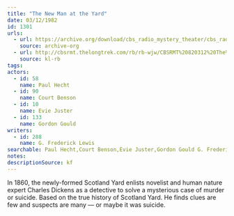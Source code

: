 ```yaml
---
title: "The New Man at the Yard"
date: 03/12/1982
id: 1301
urls: 
  - url: https://archive.org/download/cbs_radio_mystery_theater/cbs_radio_mystery_theater-1301-1350.zip/cbs_radio_mystery_theater-1301-1350%2Fcbsrmt_1301_the_new_man_at_the_yard.mp3
    source: archive-org
  - url: http://cbsrmt.thelongtrek.com/rb/rb-wjw/CBSRMT%20820312%20The%20New%20Man%20at%20the%20Yard_wjw.mp3
    source: kl-rb
tags: 
actors:  
  - id: 58
    name: Paul Hecht  
  - id: 90
    name: Court Benson  
  - id: 10
    name: Evie Juster  
  - id: 133
    name: Gordon Gould
writers:  
  - id: 288
    name: G. Frederick Lewis
searchable: Paul Hecht,Court Benson,Evie Juster,Gordon Gould G. Frederick Lewis
notes: 
descriptionSource: kf
---
```

In 1860, the newly-formed Scotland Yard enlists novelist and human nature expert Charles Dickens as a detective to solve a mysterious case of murder or suicide. Based on the true history of Scotland Yard. He finds clues are few and suspects are many — or maybe it was suicide.